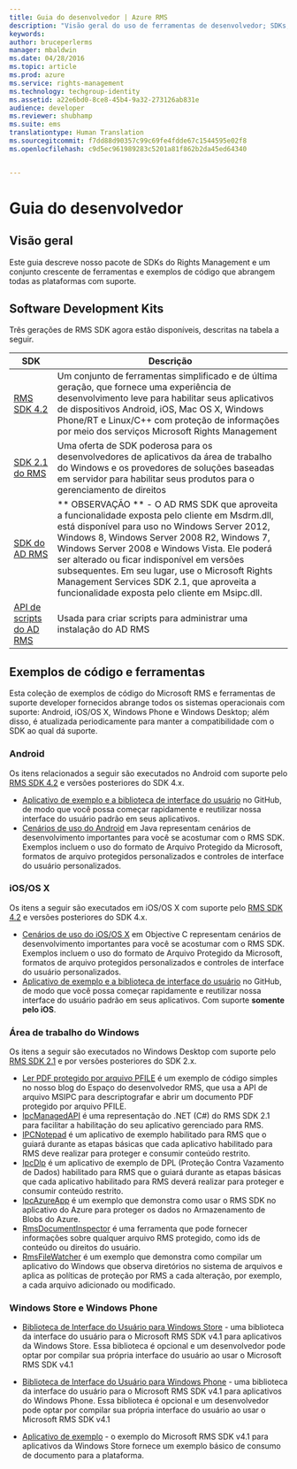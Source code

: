 ```yaml
---
title: Guia do desenvolvedor | Azure RMS
description: "Visão geral do uso de ferramentas de desenvolvedor; SDKs, bibliotecas adicionais e exemplos de código."
keywords: 
author: bruceperlerms
manager: mbaldwin
ms.date: 04/28/2016
ms.topic: article
ms.prod: azure
ms.service: rights-management
ms.technology: techgroup-identity
ms.assetid: a22e6bd0-8ce8-45b4-9a32-273126ab831e
audience: developer
ms.reviewer: shubhamp
ms.suite: ems
translationtype: Human Translation
ms.sourcegitcommit: f7dd88d90357c99c69fe4fdde67c1544595e02f8
ms.openlocfilehash: c9d5ec961989283c5201a81f862b2da45ed64340


---
```


# Guia do desenvolvedor

## Visão geral ##
Este guia descreve nosso pacote de SDKs do Rights Management e um conjunto crescente de ferramentas e exemplos de código que abrangem todas as plataformas com suporte. 

## Software Development Kits ##
Três gerações de RMS SDK agora estão disponíveis, descritas na tabela a seguir.

| SDK | Descrição |
|------|---------|
| [RMS SDK 4.2](active-directory-rights-management-services-multi-platform-thin-client-sdk-portal.md) | Um conjunto de ferramentas simplificado e de última geração, que fornece uma experiência de desenvolvimento leve para habilitar seus aplicativos de dispositivos Android, iOS, Mac OS X, Windows Phone/RT e Linux/C++ com proteção de informações por meio dos serviços Microsoft Rights Management |
| [SDK 2.1 do RMS](microsoft-information-protection-and-control-client-portal.md) | Uma oferta de SDK poderosa para os desenvolvedores de aplicativos da área de trabalho do Windows e os provedores de soluções baseadas em servidor para habilitar seus produtos para o gerenciamento de direitos|
|[SDK do AD RMS](https://msdn.microsoft.com/library/cc530379(v=vs.85).aspx)|** OBSERVAÇÃO ** - O AD RMS SDK que aproveita a funcionalidade exposta pelo cliente em Msdrm.dll, está disponível para uso no Windows Server 2012, Windows 8, Windows Server 2008 R2, Windows 7, Windows Server 2008 e Windows Vista. Ele poderá ser alterado ou ficar indisponível em versões subsequentes. Em seu lugar, use o Microsoft Rights Management Services SDK 2.1, que aproveita a funcionalidade exposta pelo cliente em Msipc.dll.|
|[API de scripts do AD RMS](https://msdn.microsoft.com/en-us/library/bb968797(v=vs.85).aspx)| Usada para criar scripts para administrar uma instalação do AD RMS|

## Exemplos de código e ferramentas
Esta coleção de exemplos de código do Microsoft RMS e ferramentas de suporte developer fornecidos abrange todos os sistemas operacionais com suporte: Android, iOS/OS X, Windows Phone e Windows Desktop; além disso, é atualizada periodicamente para manter a compatibilidade com o SDK ao qual dá suporte.

### Android

Os itens relacionados a seguir são executados no Android com suporte pelo [RMS SDK 4.2](active-directory-rights-management-services-multi-platform-thin-client-sdk-portal.md) e versões posteriores do SDK 4.x.

- [Aplicativo de exemplo e a biblioteca de interface do usuário](https://github.com/AzureAD/rms-sdk-ui-for-android) no GitHub, de modo que você possa começar rapidamente e reutilizar nossa interface do usuário padrão em seus aplicativos.
- [Cenários de uso do Android](https://msdn.microsoft.com/en-us/library/dn758246(v=vs.85).aspx) em Java representam cenários de desenvolvimento importantes para você se acostumar com o RMS SDK. Exemplos incluem o uso do formato de Arquivo Protegido da Microsoft, formatos de arquivo protegidos personalizados e controles de interface do usuário personalizados.

### iOS/OS X

Os itens a seguir são executados em iOS/OS X com suporte pelo [RMS SDK 4.2](active-directory-rights-management-services-multi-platform-thin-client-sdk-portal.md) e versões posteriores do SDK 4.x.

- [Cenários de uso do iOS/OS X](https://msdn.microsoft.com/en-us/library/dn758307(v=vs.85).aspx) em Objective C representam cenários de desenvolvimento importantes para você se acostumar com o RMS SDK. Exemplos incluem o uso do formato de Arquivo Protegido da Microsoft, formatos de arquivo protegidos personalizados e controles de interface do usuário personalizados.
- [Aplicativo de exemplo e a biblioteca de interface do usuário](https://github.com/AzureAD/rms-sdk-ui-for-ios) no GitHub, de modo que você possa começar rapidamente e reutilizar nossa interface do usuário padrão em seus aplicativos. Com suporte **somente pelo iOS**.

### Área de trabalho do Windows

Os itens a seguir são executados no Windows Desktop com suporte pelo [RMS SDK 2.1](microsoft-information-protection-and-control-client-portal.md) e por versões posteriores do SDK 2.x.

- [Ler PDF protegido por arquivo PFILE](https://blogs.msdn.microsoft.com/rms/2015/11/09/reading-a-pfile-protected-pdf/) é um exemplo de código simples no nosso blog do Espaço do desenvolvedor RMS, que usa a API de arquivo MSIPC para descriptografar e abrir um documento PDF protegido por arquivo PFILE.
- [IpcManagedAPI](https://github.com/Azure-Samples/active-directory-dotnet-rms) é uma representação do .NET (C#) do RMS SDK 2.1 para facilitar a habilitação do seu aplicativo gerenciado para RMS.
- [IPCNotepad](https://code.msdn.microsoft.com/ipcnotepad-sample-f67dae80) é um aplicativo de exemplo habilitado para RMS que o guiará durante as etapas básicas que cada aplicativo habilitado para RMS deve realizar para proteger e consumir conteúdo restrito.
- [IpcDlp](https://github.com/Azure-Samples/active-directory-dotnet-rms) é um aplicativo de exemplo de DPL (Proteção Contra Vazamento de Dados) habilitado para RMS que o guiará durante as etapas básicas que cada aplicativo habilitado para RMS deverá realizar para proteger e consumir conteúdo restrito.
- [IpcAzureApp](https://github.com/Azure-Samples/active-directory-dotnet-rms) é um exemplo que demonstra como usar o RMS SDK no aplicativo do Azure para proteger os dados no Armazenamento de Blobs do Azure.
- [RmsDocumentInspector](https://github.com/Azure-Samples/active-directory-dotnet-rms) é uma ferramenta que pode fornecer informações sobre qualquer arquivo RMS protegido, como ids de conteúdo ou direitos do usuário.
- [RmsFileWatcher](https://github.com/Azure-Samples/active-directory-dotnet-rms) é um exemplo que demonstra como compilar um aplicativo do Windows que observa diretórios no sistema de arquivos e aplica as políticas de proteção por RMS a cada alteração, por exemplo, a cada arquivo adicionado ou modificado.

### Windows Store e Windows Phone

- [Biblioteca de Interface do Usuário para Windows Store](https://github.com/AzureAD/rms-sdk-ui-for-windowsstore) - uma biblioteca da interface do usuário para o Microsoft RMS SDK v4.1 para aplicativos da Windows Store. Essa biblioteca é opcional e um desenvolvedor pode optar por compilar sua própria interface do usuário ao usar o Microsoft RMS SDK v4.1

- [Biblioteca de Interface do Usuário para Windows Phone](https://github.com/AzureAD/rms-sdk-ui-for-winphone) - uma biblioteca da interface do usuário para o Microsoft RMS SDK v4.1 para aplicativos do Windows Phone. Essa biblioteca é opcional e um desenvolvedor pode optar por compilar sua própria interface do usuário ao usar o Microsoft RMS SDK v4.1

- [Aplicativo de exemplo](https://github.com/Azure-Samples/active-directory-dotnet-rms-windowsstore) - o exemplo do Microsoft RMS SDK v4.1 para aplicativos da Windows Store fornece um exemplo básico de consumo de documento para a plataforma.



<!--HONumber=Jul16_HO1-->



